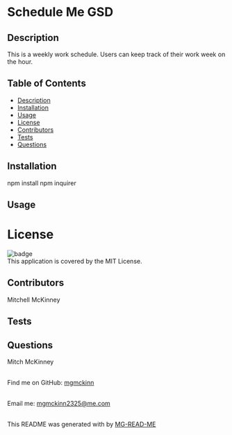 
<h1 text-align=center font-size=20px font-weight=bold>Schedule Me GSD</h1>

## Description
This is a weekly work schedule. Users can keep track of their work week on the hour. 

## Table of Contents
- [Description](#description)
- [Installation](#installation)
- [Usage](#usage)
- [License](#license)
- [Contributors](#contributors)
- [Tests](#tests)
- [Questions](#questions)


## Installation 
npm install  npm inquirer

## Usage


# License
![badge](https://img.shields.io/badge/license-MIT-brightgreen)
<br />
This application is covered by the MIT License. 

## Contributors
 Mitchell McKinney

## Tests


## Questions
 Mitch McKinney<br />
<br />

Find me on GitHub: [mgmckinn](https://github.com/mgmckinn)<br />
<br />

Email me: mgmckinn2325@me.com<br /><br />

This README was generated with by [MG-READ-ME](https://github.com/mgmckinn/MG-READ-ME)
 
